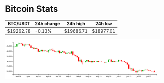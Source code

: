 # Bitcoin Stats

BTC/USDT|24h change|24h high|24h low|
|---|---|---|---|
|$19262.78|-0.13%|$19686.71|$18977.01|

<img src="./chart.svg">
